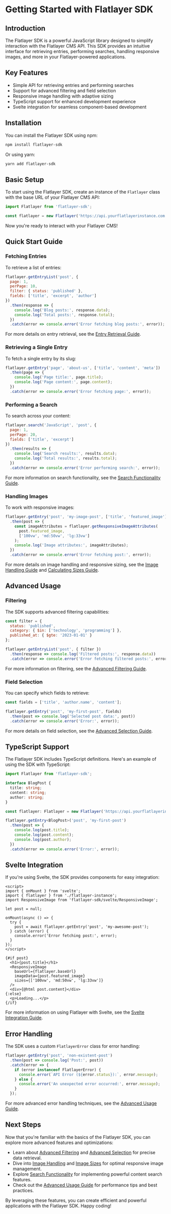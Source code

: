 # Getting Started with Flatlayer SDK

## Introduction

The Flatlayer SDK is a powerful JavaScript library designed to simplify interaction with the Flatlayer CMS API. This SDK provides an intuitive interface for retrieving entries, performing searches, handling responsive images, and more in your Flatlayer-powered applications.

## Key Features

- Simple API for retrieving entries and performing searches
- Support for advanced filtering and field selection
- Responsive image handling with adaptive sizing
- TypeScript support for enhanced development experience
- Svelte integration for seamless component-based development

## Installation

You can install the Flatlayer SDK using npm:

```bash
npm install flatlayer-sdk
```

Or using yarn:

```bash
yarn add flatlayer-sdk
```

## Basic Setup

To start using the Flatlayer SDK, create an instance of the `Flatlayer` class with the base URL of your Flatlayer CMS API:

```javascript
import Flatlayer from 'flatlayer-sdk';

const flatlayer = new Flatlayer('https://api.yourflatlayerinstance.com');
```

Now you're ready to interact with your Flatlayer CMS!

## Quick Start Guide

### Fetching Entries

To retrieve a list of entries:

```javascript
flatlayer.getEntryList('post', {
  page: 1,
  perPage: 10,
  filter: { status: 'published' },
  fields: ['title', 'excerpt', 'author']
})
  .then(response => {
    console.log('Blog posts:', response.data);
    console.log('Total posts:', response.total);
  })
  .catch(error => console.error('Error fetching blog posts:', error));
```

For more details on entry retrieval, see the [Entry Retrieval Guide](./entry-retrieval.md).

### Retrieving a Single Entry

To fetch a single entry by its slug:

```javascript
flatlayer.getEntry('page', 'about-us', ['title', 'content', 'meta'])
  .then(page => {
    console.log('Page title:', page.title);
    console.log('Page content:', page.content);
  })
  .catch(error => console.error('Error fetching page:', error));
```

### Performing a Search

To search across your content:

```javascript
flatlayer.search('JavaScript', 'post', {
  page: 1,
  perPage: 20,
  fields: ['title', 'excerpt']
})
  .then(results => {
    console.log('Search results:', results.data);
    console.log('Total results:', results.total);
  })
  .catch(error => console.error('Error performing search:', error));
```

For more information on search functionality, see the [Search Functionality Guide](./search.md).

### Handling Images

To work with responsive images:

```javascript
flatlayer.getEntry('post', 'my-image-post', ['title', 'featured_image'])
  .then(post => {
    const imageAttributes = flatlayer.getResponsiveImageAttributes(
      post.featured_image,
      ['100vw', 'md:50vw', 'lg:33vw']
    );
    console.log('Image attributes:', imageAttributes);
  })
  .catch(error => console.error('Error fetching post:', error));
```

For more details on image handling and responsive sizing, see the [Image Handling Guide](./image-handling.md) and [Calculating Sizes Guide](./calculating-sizes.md).

## Advanced Usage

### Filtering

The SDK supports advanced filtering capabilities:

```javascript
const filter = {
  status: 'published',
  category: { $in: ['technology', 'programming'] },
  published_at: { $gte: '2023-01-01' }
};

flatlayer.getEntryList('post', { filter })
  .then(response => console.log('Filtered posts:', response.data))
  .catch(error => console.error('Error fetching filtered posts:', error));
```

For more information on filtering, see the [Advanced Filtering Guide](./advanced-filtering.md).

### Field Selection

You can specify which fields to retrieve:

```javascript
const fields = ['title', 'author.name', 'content'];

flatlayer.getEntry('post', 'my-first-post', fields)
  .then(post => console.log('Selected post data:', post))
  .catch(error => console.error('Error:', error));
```

For more details on field selection, see the [Advanced Selection Guide](./advanced-selection.md).

## TypeScript Support

The Flatlayer SDK includes TypeScript definitions. Here's an example of using the SDK with TypeScript:

```typescript
import Flatlayer from 'flatlayer-sdk';

interface BlogPost {
  title: string;
  content: string;
  author: string;
}

const flatlayer: Flatlayer = new Flatlayer('https://api.yourflatlayerinstance.com');

flatlayer.getEntry<BlogPost>('post', 'my-first-post')
  .then(post => {
    console.log(post.title);
    console.log(post.content);
    console.log(post.author);
  })
  .catch(error => console.error('Error:', error));
```

## Svelte Integration

If you're using Svelte, the SDK provides components for easy integration:

```svelte
<script>
import { onMount } from 'svelte';
import { flatlayer } from './flatlayer-instance';
import ResponsiveImage from 'flatlayer-sdk/svelte/ResponsiveImage';

let post = null;

onMount(async () => {
  try {
    post = await flatlayer.getEntry('post', 'my-awesome-post');
  } catch (error) {
    console.error('Error fetching post:', error);
  }
});
</script>

{#if post}
  <h1>{post.title}</h1>
  <ResponsiveImage
    baseUrl={flatlayer.baseUrl}
    imageData={post.featured_image}
    sizes={['100vw', 'md:50vw', 'lg:33vw']}
  />
  <div>{@html post.content}</div>
{:else}
  <p>Loading...</p>
{/if}
```

For more information on using Flatlayer with Svelte, see the [Svelte Integration Guide](./svelte.md).

## Error Handling

The SDK uses a custom `FlatlayerError` class for error handling:

```javascript
flatlayer.getEntry('post', 'non-existent-post')
  .then(post => console.log('Post:', post))
  .catch(error => {
    if (error instanceof FlatlayerError) {
      console.error(`API Error (${error.status}):`, error.message);
    } else {
      console.error('An unexpected error occurred:', error.message);
    }
  });
```

For more advanced error handling techniques, see the [Advanced Usage Guide](./advanced.md).

## Next Steps

Now that you're familiar with the basics of the Flatlayer SDK, you can explore more advanced features and optimizations:

- Learn about [Advanced Filtering](./advanced-filtering.md) and [Advanced Selection](./advanced-selection.md) for precise data retrieval.
- Dive into [Image Handling](./image-handling.md) and [Image Sizes](./image-sizes.md) for optimal responsive image management.
- Explore [Search Functionality](./search.md) for implementing powerful content search features.
- Check out the [Advanced Usage Guide](./advanced.md) for performance tips and best practices.

By leveraging these features, you can create efficient and powerful applications with the Flatlayer SDK. Happy coding!